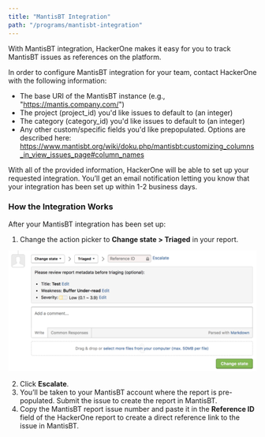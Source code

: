 ```yaml
---
title: "MantisBT Integration"
path: "/programs/mantisbt-integration"
---
```


With MantisBT integration, HackerOne makes it easy for you to track MantisBT issues as references on the platform.

In order to configure MantisBT integration for your team, contact HackerOne with the following information:   

- The base URI of the MantisBT instance (e.g., "https://mantis.company.com/")
- The project (project_id) you'd like issues to default to (an integer)
- The category (category_id) you'd like issues to default to (an integer)
- Any other custom/specific fields you'd like prepopulated. Options are described here: https://www.mantisbt.org/wiki/doku.php/mantisbt:customizing_columns_in_view_issues_page#column_names

With all of the provided information, HackerOne will be able to set up your requested integration. You’ll get an email notification letting you know that your integration has been set up within 1-2 business days.

### How the Integration Works
After your MantisBT integration has been set up:
1. Change the action picker to **Change state > Triaged** in your report. 

![integrations](./images/integrations.png)

2. Click **Escalate**.
3. You’ll be taken to your MantisBT account where the report is pre-populated. Submit the issue to create the report in MantisBT.
4. Copy the MantisBT report issue number and paste it in the **Reference ID** field of the HackerOne report to create a direct reference link to the issue in MantisBT.  
